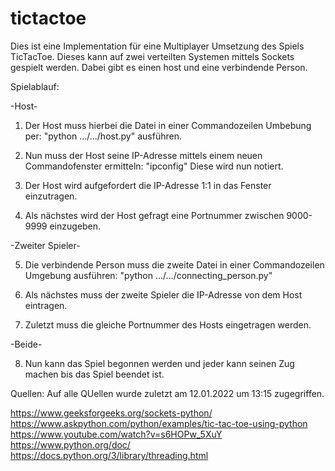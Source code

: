 # tictactoe

Dies ist eine Implementation für eine Multiplayer Umsetzung des Spiels TicTacToe. Dieses kann auf zwei verteilten Systemen mittels Sockets gespielt werden.
Dabei gibt es einen host und eine verbindende Person.

Spielablauf:

-Host-

1.  Der Host muss hierbei die Datei in einer Commandozeilen Umbebung per: "python .../.../host.py" ausführen.

2.  Nun muss der Host seine IP-Adresse mittels einem neuen Commandofenster ermitteln: "ipconfig"
    Diese wird nun notiert.

3.  Der Host wird aufgefordert die IP-Adresse 1:1 in das Fenster einzutragen.

4.  Als nächstes wird der Host gefragt eine Portnummer zwischen 9000-9999 einzugeben.

-Zweiter Spieler-

5. Die verbindende Person muss die zweite Datei in einer Commandozeilen Umgebung ausführen: "python .../.../connecting_person.py"

6. Als nächstes muss der zweite Spieler die IP-Adresse von dem Host eintragen.

7. Zuletzt muss die gleiche Portnummer des Hosts eingetragen werden.

-Beide-

8. Nun kann das Spiel begonnen werden und jeder kann seinen Zug machen bis das Spiel beendet ist.

Quellen:
Auf alle QUellen wurde zuletzt am 12.01.2022 um 13:15 zugegriffen.

https://www.geeksforgeeks.org/sockets-python/
https://www.askpython.com/python/examples/tic-tac-toe-using-python
https://www.youtube.com/watch?v=s6HOPw_5XuY
https://www.python.org/doc/
https://docs.python.org/3/library/threading.html
